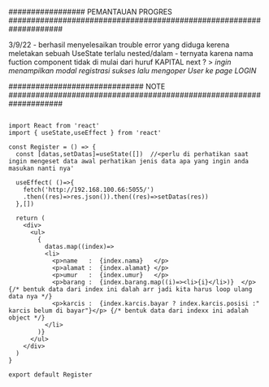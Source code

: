 ################# PEMANTAUAN PROGRES ####################################################################

3/9/22 - berhasil menyelesaikan trouble error yang diduga kerena meletakan sebuah UseState terlalu nested/dalam - ternyata karena nama fuction component tidak di mulai dari huruf KAPITAL
next ? > _ingin menampilkan modal registrasi sukses lalu mengoper User ke page LOGIN_

############################## NOTE ####################################################################

```

import React from 'react'
import { useState,useEffect } from 'react'

const Register = () => {
  const [datas,setDatas]=useState([])  //<perlu di perhatikan saat ingin mengeset data awal perhatikan jenis data apa yang ingin anda masukan nanti nya'

  useEffect( ()=>{
    fetch('http://192.168.100.66:5055/')
    .then((res)=>res.json()).then((res)=>setDatas(res))
  },[])

  return (
    <div>
      <ul>
        {
          datas.map((index)=>
          <li>
            <p>name   :  {index.nama}   </p>
            <p>alamat :  {index.alamat} </p>
            <p>umur   :  {index.umur}   </p>
            <p>barang :  {index.barang.map((i)=><li>{i}</li>)}  </p> {/* bentuk data dari index ini dalah arr jadi kita harus loop ulang data nya */}
            <p>karcis :  {index.karcis.bayar ? index.karcis.posisi :" karcis belum di bayar"}</p> {/* bentuk data dari indexx ini adalah object */}
          </li>
        )}
      </ul>
    </div>
  )
}

export default Register
```
